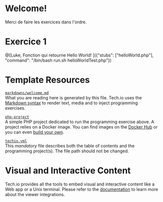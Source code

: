 # Welcome!

Merci de faire les exercices dans l'ordre.




# Exercice 1

@[Luke, Fonction qui retourne Hello World! ]({"stubs": ["helloWorld.php"], "command": "/bin/bash run.sh helloWorldTest.php"})


# Template Resources

[`markdowns/welcome.md`](https://github.com/TechDotIO/php-template/blob/master/markdowns/welcome.md)  
What you are reading here is generated by this file. Tech.io uses the [Markdown syntax](https://tech.io/doc/reference-markdowns) to render text, media and to inject programming exercises.


[`php-project`](https://github.com/TechDotIO/php-template)  
A simple PHP project dedicated to run the programming exercise above. A project relies on a Docker image. You can find images on the [Docker Hub](https://hub.docker.com/explore/) or you can even [build your own](https://tech.io/doc/reference-runner).


[`techio.yml`](https://github.com/TechDotIO/php-template/blob/master/techio.yml)  
This *mandatory* file describes both the table of contents and the programming project(s). The file path should not be changed.


# Visual and Interactive Content

Tech.io provides all the tools to embed visual and interactive content like a Web app or a Unix terminal. Please refer to the [documentation](https://tech.io/doc) to learn more about the viewer integrations.

